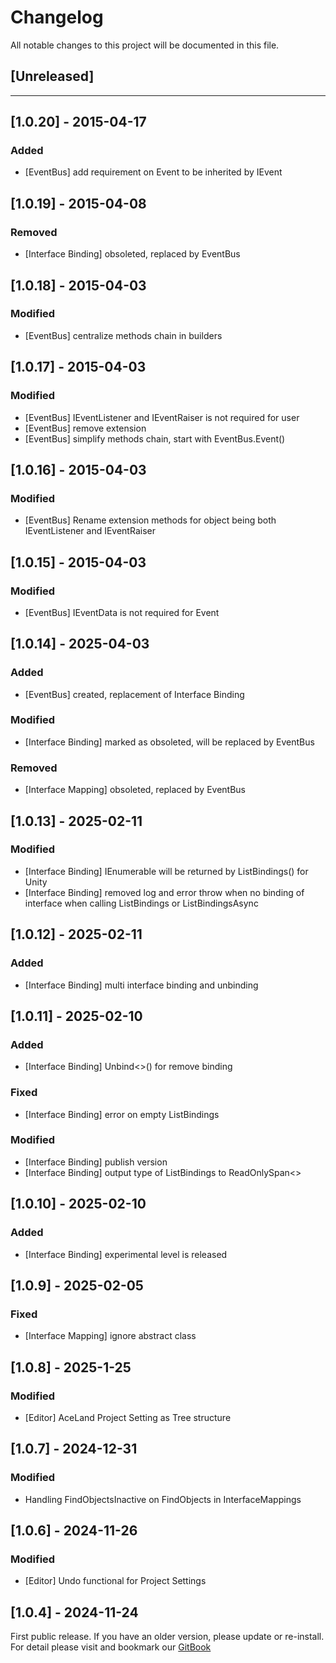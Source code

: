 ﻿# Changelog

All notable changes to this project will be documented in this file.

## [Unreleased]

---

## [1.0.20] - 2015-04-17
### Added
- [EventBus] add requirement on Event to be inherited by IEvent

## [1.0.19] - 2015-04-08
### Removed
- [Interface Binding] obsoleted, replaced by EventBus

## [1.0.18] - 2015-04-03
### Modified
- [EventBus] centralize methods chain in builders

## [1.0.17] - 2015-04-03
### Modified
- [EventBus] IEventListener and IEventRaiser is not required for user
- [EventBus] remove extension
- [EventBus] simplify methods chain, start with EventBus.Event<T>()

## [1.0.16] - 2015-04-03
### Modified
- [EventBus] Rename extension methods for object being both IEventListener and IEventRaiser 

## [1.0.15] - 2015-04-03
### Modified
- [EventBus] IEventData is not required for Event<TPayload>

## [1.0.14] - 2025-04-03
### Added
- [EventBus] created, replacement of Interface Binding
### Modified
- [Interface Binding] marked as obsoleted, will be replaced by EventBus
### Removed
- [Interface Mapping] obsoleted, replaced by EventBus

## [1.0.13] - 2025-02-11
### Modified
- [Interface Binding] IEnumerable<TInterface> will be returned by ListBindings() for Unity
- [Interface Binding] removed log and error throw when no binding of interface when calling ListBindings or ListBindingsAsync

## [1.0.12] - 2025-02-11
### Added
- [Interface Binding] multi interface binding and unbinding

## [1.0.11] - 2025-02-10
### Added
- [Interface Binding] Unbind<>() for remove binding 
### Fixed
- [Interface Binding] error on empty ListBindings
### Modified
- [Interface Binding] publish version
- [Interface Binding] output type of ListBindings to ReadOnlySpan<>

## [1.0.10] - 2025-02-10
### Added
- [Interface Binding] experimental level is released
## [1.0.9] - 2025-02-05
### Fixed
- [Interface Mapping] ignore abstract class

## [1.0.8] - 2025-1-25
### Modified
- [Editor] AceLand Project Setting as Tree structure

## [1.0.7] - 2024-12-31
### Modified
- Handling FindObjectsInactive on FindObjects in InterfaceMappings

## [1.0.6] - 2024-11-26
### Modified
- [Editor] Undo functional for Project Settings

## [1.0.4] - 2024-11-24
First public release. If you have an older version, please update or re-install.   
For detail please visit and bookmark our [GitBook](https://aceland-workshop.gitbook.io/aceland-unity-packages/)
